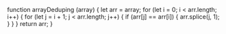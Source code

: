 <!-- Array Deduping solutions -->

<!-- Normal Solution -->

<!-- 
given an array
want to remove duplicates
nested loop?
j is i + 1 for inside loop
splice? -->

function arrayDeduping (array) {
  let arr = array;
  for (let i = 0; i < arr.length; i++) {
    for (let j = i + 1; j < arr.length; j++) {
      if (arr[j] == arr[i]) {
        arr.splice(j, 1);
      }
    }
  }
  return arr;
}